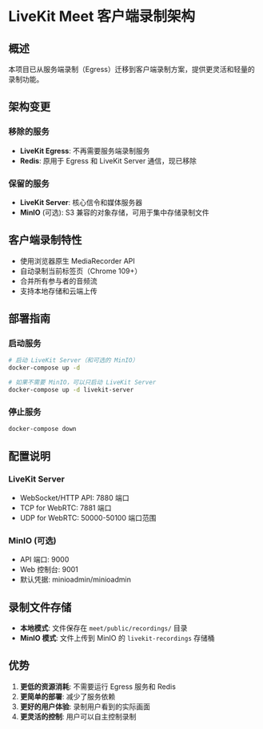 # LiveKit Meet 客户端录制架构

## 概述

本项目已从服务端录制（Egress）迁移到客户端录制方案，提供更灵活和轻量的录制功能。

## 架构变更

### 移除的服务
- **LiveKit Egress**: 不再需要服务端录制服务
- **Redis**: 原用于 Egress 和 LiveKit Server 通信，现已移除

### 保留的服务
- **LiveKit Server**: 核心信令和媒体服务器
- **MinIO** (可选): S3 兼容的对象存储，可用于集中存储录制文件

## 客户端录制特性

- 使用浏览器原生 MediaRecorder API
- 自动录制当前标签页（Chrome 109+）
- 合并所有参与者的音频流
- 支持本地存储和云端上传

## 部署指南

### 启动服务

```bash
# 启动 LiveKit Server（和可选的 MinIO）
docker-compose up -d

# 如果不需要 MinIO，可以只启动 LiveKit Server
docker-compose up -d livekit-server
```

### 停止服务

```bash
docker-compose down
```

## 配置说明

### LiveKit Server
- WebSocket/HTTP API: 7880 端口
- TCP for WebRTC: 7881 端口
- UDP for WebRTC: 50000-50100 端口范围

### MinIO (可选)
- API 端口: 9000
- Web 控制台: 9001
- 默认凭据: minioadmin/minioadmin

## 录制文件存储

- **本地模式**: 文件保存在 `meet/public/recordings/` 目录
- **MinIO 模式**: 文件上传到 MinIO 的 `livekit-recordings` 存储桶

## 优势

1. **更低的资源消耗**: 不需要运行 Egress 服务和 Redis
2. **更简单的部署**: 减少了服务依赖
3. **更好的用户体验**: 录制用户看到的实际画面
4. **更灵活的控制**: 用户可以自主控制录制
